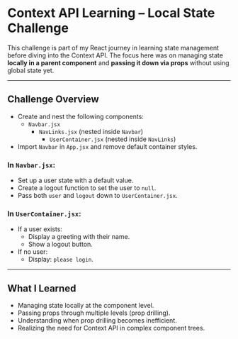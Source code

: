 # Context API Learning – Local State Challenge

This challenge is part of my React journey in learning state management before diving into the Context API. The focus here was on managing state **locally in a parent component** and **passing it down via props** without using global state yet.

---

## Challenge Overview

- Create and nest the following components:
  - `Navbar.jsx`
    - `NavLinks.jsx` (nested inside `Navbar`)
      - `UserContainer.jsx` (nested inside `NavLinks`)
- Import `Navbar` in `App.jsx` and remove default container styles.

### In `Navbar.jsx`:

- Set up a user state with a default value.
- Create a logout function to set the user to `null`.
- Pass both `user` and `logout` down to `UserContainer.jsx`.

### In `UserContainer.jsx`:

- If a user exists:
  - Display a greeting with their name.
  - Show a logout button.
- If no user:
  - Display: `please login`.

---

## What I Learned

- Managing state locally at the component level.
- Passing props through multiple levels (prop drilling).
- Understanding when prop drilling becomes inefficient.
- Realizing the need for Context API in complex component trees.
